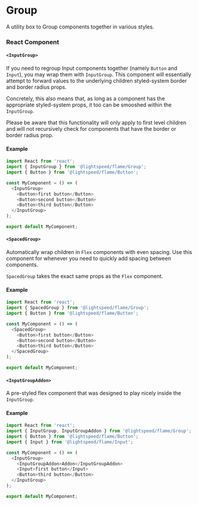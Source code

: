 # Group

A utility box to Group components together in various styles.

### React Component

#### `<InputGroup>`

If you need to regroup Input components together (namely `Button` and `Input`), you may wrap them with `InputGroup`. This component will essentially attempt to forward values to the underlying children styled-system border and border radius props.

Concretely, this also means that, as long as a component has the appropriate styled-system props, it too can be smooshed within the `InputGroup`.

Please be aware that this functionality will only apply to first level children and will not recursively check for components that have the border or border radius prop.

#### Example

```js
import React from 'react';
import { InputGroup } from '@lightspeed/flame/Group';
import { Button } from '@lightspeed/flame/Button';

const MyComponent = () => (
  <InputGroup>
    <Button>first button</Button>
    <Button>second button</Button>
    <Button>third button</Button>
  </InputGroup>
);

export default MyComponent;
```

#### `<SpacedGroup>`

Automatically wrap children in `Flex` components with even spacing. Use this component for whenever you need to quickly add spacing between components.

`SpacedGroup` takes the exact same props as the `Flex` component.

#### Example

```js
import React from 'react';
import { SpacedGroup } from '@lightspeed/flame/Group';
import { Button } from '@lightspeed/flame/Button';

const MyComponent = () => (
  <SpacedGroup>
    <Button>first button</Button>
    <Button>second button</Button>
    <Button>third button</Button>
  </SpacedGroup>
);

export default MyComponent;
```

#### `<InputGroupAddon>`

A pre-styled flex component that was designed to play nicely inside the `InputGroup`.

#### Example

```js
import React from 'react';
import { InputGroup, InputGroupAddon } from '@lightspeed/flame/Group';
import { Button } from '@lightspeed/flame/Button';
import { Input } from '@lightspeed/flame/Input';

const MyComponent = () => (
  <InputGroup>
    <InputGroupAddon>Addon</InputGroupAddon>
    <Input>first button</Input>
    <Button>third button</Button>
  </InputGroup>
);

export default MyComponent;
```
